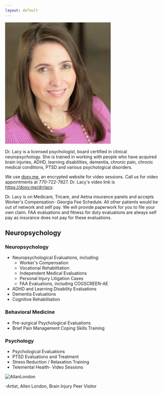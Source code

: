 ```yaml
---
layout: default
---
```


<div class="about-dr-lacy">
  <img src="images/rachel-lacy.jpg">
  <p>Dr. Lacy is a licensed psychologist, board certified in clinical neuropsychology. She is trained in working with people who have acquired brain injuries, ADHD, learning disabilities, dementia, chronic pain, chronic medical conditions, PTSD and various psychological disorders.</p>

  <p>We use <a href="https://doxy.me">doxy.me</a>, an encrypted website for video sessions. Call us for video appointments at 770-722-7827. Dr. Lacy's video link is <a href="https://doxy.me/drrlacy">https://doxy.me/drrlacy</a>.
  <div class="clear"></div>
</div>
<p>Dr. Lacy is on Medicare, Tricare, and Aetna insurance panels and accepts Worker's Compensation- Georgia Fee Schedule. All other patients would be out of network and self pay. We will provide paperwork for you to file your own claim. FAA evaluations and fitness for duty evaluations are always self pay as insurance does not pay for these evaluations.</p>

## Neuropsychology

### Neuropsychology
* Neuropsychological Evaluations, including:
  * Worker's Compensation
  * Vocational Rehabilitation
  * Independent Medical Evaluations
  * Personal Injury Litigation Cases
  * FAA Evaluations, including COGSCREEN-AE
* ADHD and Learning Disability Evaluations
* Dementia Evaluations
* Cognitive Rehabilitation

### Behavioral Medicine
* Pre-surgical Psychological Evaluations
* Brief Pain Management Coping Skills Training

### Psychology
* Psychological Evaluations
* PTSD Evaluations and Treatment
* Stress Reduction / Relaxation Training
* Telemental Health- Video Sessions

![AllanLondon](../images/AllanLondon.jpg)

-Artist, Allen London, Brain Injury Peer Visitor
